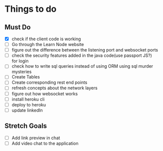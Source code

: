 # Things to do

## Must Do

- [x] check if the client code is working
- [ ] Go through the Learn Node website
- [ ] figure out the difference between the listening port and websocket ports
- [ ] check the security features added in the java code(use passport JS?) for login
- [ ] check how to write sql queries instead of using ORM using sql murder mysteries
- [ ] Create Tables
- [ ] Create corresponding rest end points
- [ ] refresh concepts about the network layers
- [ ] figure out how websocket works
- [ ] install heroku cli
- [ ] deploy to heroku
- [ ] update linkedIn

## Stretch Goals

- [ ] Add link preview in chat
- [ ] Add video chat to the application
